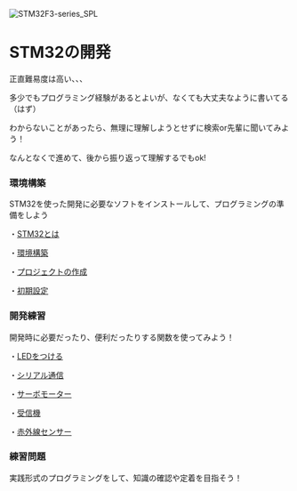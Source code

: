 
![STM32F3-series_SPL](https://github.com/user-attachments/assets/cb8b7876-59c1-448e-8ac9-a8ee5c3ec084)

# STM32の開発

正直難易度は高い、、、

多少でもプログラミング経験があるとよいが、なくても大丈夫なように書いてる（はず）

わからないことがあったら、無理に理解しようとせずに検索or先輩に聞いてみよう！

なんとなくで進めて、後から振り返って理解するでもok!

### 環境構築

STM32を使った開発に必要なソフトをインストールして、プログラミングの準備をしよう

・[STM32とは](00_STM32とは.md)

・[環境構築](01_環境構築.md)

・[プロジェクトの作成](02_プロジェクトの作成.md)

・[初期設定](03_初期設定.md.md)

### 開発練習

開発時に必要だったり、便利だったりする関数を使ってみよう！

・[LEDをつける](11_LED.md)

・[シリアル通信](12_シリアル通信.md)

・[サーボモーター](13_サーボモーター.md)

・[受信機](14_受信機でのデータ読み取り.md)

・[赤外線センサー](15_赤外線センサー.md)

### 練習問題

実践形式のプログラミングをして、知識の確認や定着を目指そう！
